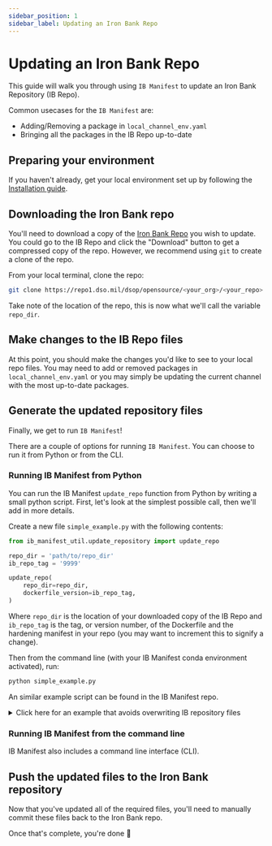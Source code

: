 ```yaml
---
sidebar_position: 1
sidebar_label: Updating an Iron Bank Repo
---
```


# Updating an Iron Bank Repo

This guide will walk you through using `IB Manifest` to update an Iron Bank
Repository (IB Repo).

Common usecases for the `IB Manifest` are:
* Adding/Removing a package in `local_channel_env.yaml`
* Bringing all the packages in the IB Repo up-to-date

## Preparing your environment

If you haven't already, get your local environment set up by following the
[Installation guide](/getting-started/installation).

## Downloading the Iron Bank repo

You'll need to download a copy of the
[Iron Bank Repo](https://repo1.dso.mil/dsop) you wish to update. You could go
to the IB Repo and click the "Download" button to get a compressed copy of the
repo. However, we recommend using `git` to create a clone of the repo.

From your local terminal, clone the repo:

```bash
git clone https://repo1.dso.mil/dsop/opensource/<your_org>/<your_repo>.git
```

Take note of the location of the repo, this is now what we'll call the
variable `repo_dir`.

## Make changes to the IB Repo files

At this point, you should make the changes you'd like to see to your local
repo files. You may need to add or removed packages in `local_channel_env.yaml`
or you may simply be updating the current channel with the most up-to-date
packages.

## Generate the updated repository files

Finally, we get to run `IB Manifest`!

There are a couple of options for running
`IB Manifest`. You can choose to run it from Python or from the CLI.

### Running IB Manifest from Python

You can run the IB Manifest `update_repo` function from Python by writing a
small python script. First, let's look at the simplest possible call, then
we'll add in more details.


Create a new file `simple_example.py` with the following contents:

```python
from ib_manifest_util.update_repository import update_repo

repo_dir = 'path/to/repo_dir'
ib_repo_tag = '9999'

update_repo(
    repo_dir=repo_dir,
    dockerfile_version=ib_repo_tag,
)
```

Where `repo_dir` is the location of your downloaded copy of the IB Repo and
`ib_repo_tag` is the tag, or version number, of the Dockerfile and the hardening
manifest in your repo (you may want to increment this to signify a change).

Then from the command line (with your IB Manifest conda environment activated),
run:

```bash
python simple_example.py
```

An similar example script can be found in the IB Manifest repo.

<details>
<summary> Click here for an example that avoids overwriting IB repository files
</summary>

The following is an example script for running the `update_repo` function while
outputting to a new directory ("/example_output").

```python
from pathlib import Path

from ib_manifest_util.update_repository import update_repo

repo_dir = 'path/to/repo_dir'
output_dir = Path(".").joinpath("example_output")

update_repo(
    repo_dir=repo_dir,
    dockerfile_version="9999",
    local_env_path=repo_dir.joinpath("scripts", "local_channel_env.yaml"),
    output_hardening_path=output_dir.joinpath("output_hardening_manifest.yaml"),
    output_dockerfile_path=output_dir.joinpath("output_dockerfile"),
    dockerfile_template_path=None,
)
```
</details>

### Running IB Manifest from the command line

IB Manifest also includes a command line interface (CLI).

## Push the updated files to the Iron Bank repository

Now that you've updated all of the required files, you'll need to manually
commit these files back to the Iron Bank repo.

Once that's complete, you're done :tada:
